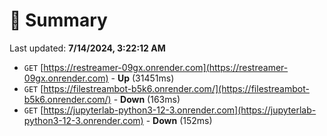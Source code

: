 # 📖 Summary
Last updated: **7/14/2024, 3:22:12 AM**

- `GET` [https://restreamer-09gx.onrender.com](https://restreamer-09gx.onrender.com) - **Up** (31451ms)
- `GET` [https://filestreambot-b5k6.onrender.com/](https://filestreambot-b5k6.onrender.com/) - **Down** (163ms)
- `GET` [https://jupyterlab-python3-12-3.onrender.com](https://jupyterlab-python3-12-3.onrender.com) - **Down** (152ms)
